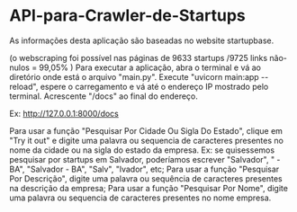 # API-para-Crawler-de-Startups
As informações desta aplicação são baseadas no website startupbase.

(o webscraping foi possível nas páginas de 9633 startups /9725 links não-nulos = 99,05% )
Para executar a aplicação, abra o terminal e vá ao diretório onde está o arquivo "main.py". Execute "uvicorn main:app --reload", espere o carregamento e vá até o endereço IP mostrado pelo terminal. Acrescente "/docs" ao final do endereço. 

Ex: http://127.0.0.1:8000/docs

Para usar a função "Pesquisar Por Cidade Ou Sigla Do Estado", clique em "Try it out" e digite uma palavra ou sequencia de caracteres presentes no nome da cidade ou na sigla do estado da empresa. Ex: se quisessemos pesquisar por startups em Salvador, poderíamos escrever "Salvador", " - BA", "Salvador - BA", "Salv", "lvador", etc;
Para usar a função "Pesquisar Por Descrição", digite uma palavra ou sequência de caracteres presentes na descrição da empresa;
Para usar a função "Pesquisar Por Nome", digite uma palavra ou sequencia de caracteres presentes no nome empresa.

